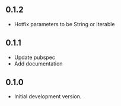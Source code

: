 ## 0.1.2

- Hotfix parameters to be String or Iterable<String>

## 0.1.1

- Update pubspec
- Add documentation

## 0.1.0

- Initial development version.
